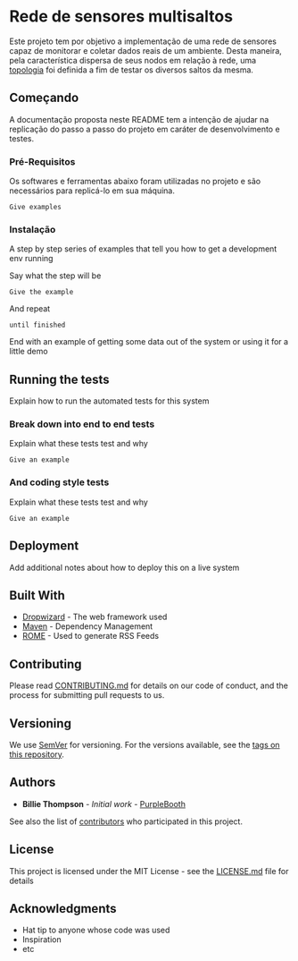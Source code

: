 # Rede de sensores multisaltos

Este projeto tem por objetivo a implementação de uma rede de sensores capaz de monitorar e coletar dados reais de um ambiente. Desta maneira, pela característica dispersa de seus nodos em relação à rede, uma [topologia](docs/img/topologia.png) foi definida a fim de testar os diversos saltos da mesma.

## Começando

A documentação proposta neste README tem a intenção de ajudar na replicação do passo a passo do projeto em caráter de desenvolvimento e testes.

### Pré-Requisitos

Os softwares e ferramentas abaixo foram utilizadas no projeto e são necessários para replicá-lo em sua máquina.

```
Give examples
```

### Instalação

A step by step series of examples that tell you how to get a development env running

Say what the step will be

```
Give the example
```

And repeat

```
until finished
```

End with an example of getting some data out of the system or using it for a little demo

## Running the tests

Explain how to run the automated tests for this system

### Break down into end to end tests

Explain what these tests test and why

```
Give an example
```

### And coding style tests

Explain what these tests test and why

```
Give an example
```

## Deployment

Add additional notes about how to deploy this on a live system

## Built With

* [Dropwizard](http://www.dropwizard.io/1.0.2/docs/) - The web framework used
* [Maven](https://maven.apache.org/) - Dependency Management
* [ROME](https://rometools.github.io/rome/) - Used to generate RSS Feeds

## Contributing

Please read [CONTRIBUTING.md](https://gist.github.com/PurpleBooth/b24679402957c63ec426) for details on our code of conduct, and the process for submitting pull requests to us.

## Versioning

We use [SemVer](http://semver.org/) for versioning. For the versions available, see the [tags on this repository](https://github.com/your/project/tags). 

## Authors

* **Billie Thompson** - *Initial work* - [PurpleBooth](https://github.com/PurpleBooth)

See also the list of [contributors](https://github.com/your/project/contributors) who participated in this project.

## License

This project is licensed under the MIT License - see the [LICENSE.md](LICENSE.md) file for details

## Acknowledgments

* Hat tip to anyone whose code was used
* Inspiration
* etc

